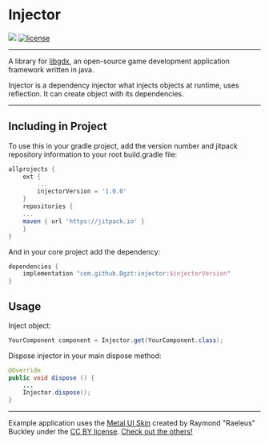 # Injector

[![](https://jitpack.io/v/Dgzt/injector.svg)](https://jitpack.io/#Dgzt/injector)
[![license](https://img.shields.io/badge/License-MIT-yellow.svg)](https://github.com/Dgzt/injector/blob/master/LICENSE)

---

A library for [libgdx](https://libgdx.badlogicgames.com/), an open-source game development application framework written in java.

Injector is a dependency injector what injects objects at runtime, uses reflection. It can create object with its dependencies.

---

## Including in Project

To use this in your gradle project, add the version number and jitpack repository information to your root build.gradle file:
 
```groovy
allprojects {
    ext {
    	...
        injectorVersion = '1.0.0'
    }
    repositories {
	...
	maven { url 'https://jitpack.io' }
    }
}
```
And  in your core project add the dependency:
```groovy
dependencies {
    implementation "com.github.Dgzt:injector:$injectorVersion"
}
```

## Usage

Inject object:

```java
YourComponent component = Injector.get(YourComponent.class);
```

Dispose injector in your main dispose method:

```java
@Override
public void dispose () {
    ...
    Injector.dispose();
}
```

---

Example application uses the [Metal UI Skin](https://ray3k.wordpress.com/metal-ui-skin-for-libgdx/) created by Raymond "Raeleus" Buckley under the [CC BY license](https://creativecommons.org/licenses/by/4.0/). [Check out the others!](https://ray3k.wordpress.com/artwork/)
